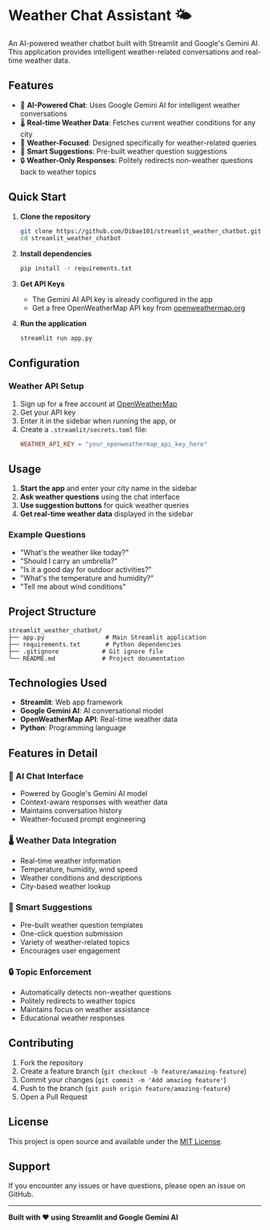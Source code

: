 # Weather Chat Assistant 🌤️

An AI-powered weather chatbot built with Streamlit and Google's Gemini AI. This application provides intelligent weather-related conversations and real-time weather data.

## Features

- 🤖 **AI-Powered Chat**: Uses Google Gemini AI for intelligent weather conversations
- 🌡️ **Real-time Weather Data**: Fetches current weather conditions for any city
- 💬 **Weather-Focused**: Designed specifically for weather-related queries
- 🎯 **Smart Suggestions**: Pre-built weather question suggestions
- 🔒 **Weather-Only Responses**: Politely redirects non-weather questions back to weather topics

## Quick Start

1. **Clone the repository**
   ```bash
   git clone https://github.com/Dibae101/streamlit_weather_chatbot.git
   cd streamlit_weather_chatbot
   ```

2. **Install dependencies**
   ```bash
   pip install -r requirements.txt
   ```

3. **Get API Keys**
   - The Gemini AI API key is already configured in the app
   - Get a free OpenWeatherMap API key from [openweathermap.org](https://openweathermap.org/api)

4. **Run the application**
   ```bash
   streamlit run app.py
   ```

## Configuration

### Weather API Setup
1. Sign up for a free account at [OpenWeatherMap](https://openweathermap.org/api)
2. Get your API key
3. Enter it in the sidebar when running the app, or
4. Create a `.streamlit/secrets.toml` file:
   ```toml
   WEATHER_API_KEY = "your_openweathermap_api_key_here"
   ```

## Usage

1. **Start the app** and enter your city name in the sidebar
2. **Ask weather questions** using the chat interface
3. **Use suggestion buttons** for quick weather queries
4. **Get real-time weather data** displayed in the sidebar

### Example Questions
- "What's the weather like today?"
- "Should I carry an umbrella?"
- "Is it a good day for outdoor activities?"
- "What's the temperature and humidity?"
- "Tell me about wind conditions"

## Project Structure

```
streamlit_weather_chatbot/
├── app.py                 # Main Streamlit application
├── requirements.txt       # Python dependencies
├── .gitignore            # Git ignore file
└── README.md             # Project documentation
```

## Technologies Used

- **Streamlit**: Web app framework
- **Google Gemini AI**: AI conversational model
- **OpenWeatherMap API**: Real-time weather data
- **Python**: Programming language

## Features in Detail

### 🤖 AI Chat Interface
- Powered by Google's Gemini AI model
- Context-aware responses with weather data
- Maintains conversation history
- Weather-focused prompt engineering

### 🌡️ Weather Data Integration
- Real-time weather information
- Temperature, humidity, wind speed
- Weather conditions and descriptions
- City-based weather lookup

### 🎯 Smart Suggestions
- Pre-built weather question templates
- One-click question submission
- Variety of weather-related topics
- Encourages user engagement

### 🔒 Topic Enforcement
- Automatically detects non-weather questions
- Politely redirects to weather topics
- Maintains focus on weather assistance
- Educational weather responses

## Contributing

1. Fork the repository
2. Create a feature branch (`git checkout -b feature/amazing-feature`)
3. Commit your changes (`git commit -m 'Add amazing feature'`)
4. Push to the branch (`git push origin feature/amazing-feature`)
5. Open a Pull Request

## License

This project is open source and available under the [MIT License](LICENSE).

## Support

If you encounter any issues or have questions, please open an issue on GitHub.

---

**Built with ❤️ using Streamlit and Google Gemini AI**
